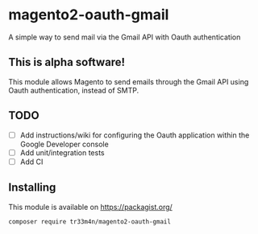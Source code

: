 # magento2-oauth-gmail
A simple way to send mail via the Gmail API with Oauth authentication

## This is alpha software!
This module allows Magento to send emails through the Gmail API using Oauth authentication, instead of SMTP.

## TODO
- [ ] Add instructions/wiki for configuring the Oauth application within the Google Developer console
- [ ] Add unit/integration tests
- [ ] Add CI

## Installing
This module is available on https://packagist.org/
```sh
composer require tr33m4n/magento2-oauth-gmail
